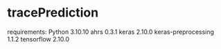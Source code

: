 # tracePrediction

requirements:
Python 3.10.10
ahrs 0.3.1
keras 2.10.0
keras-preprocessing 1.1.2
tensorflow 2.10.0
